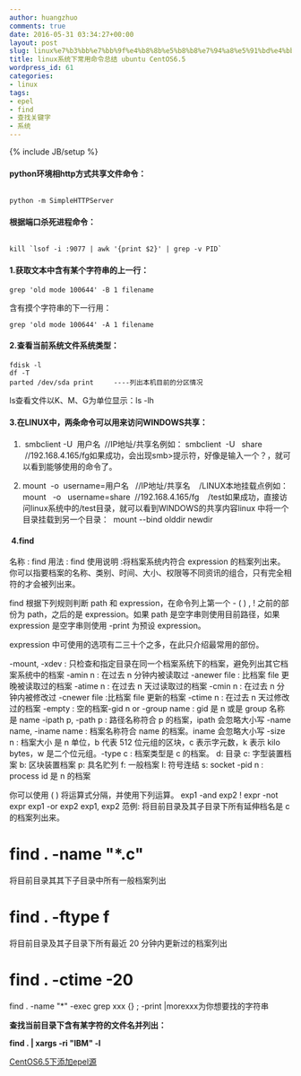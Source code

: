 ```yaml
---
author: huangzhuo
comments: true
date: 2016-05-31 03:34:27+00:00
layout: post
slug: linux%e7%b3%bb%e7%bb%9f%e4%b8%8b%e5%b8%b8%e7%94%a8%e5%91%bd%e4%bb%a4%e6%80%bb%e7%bb%93-ubuntu-centos6-5
title: linux系统下常用命令总结 ubuntu CentOS6.5
wordpress_id: 61
categories:
- linux
tags:
- epel
- find
- 查找关键字
- 系统
---
```

{% include JB/setup %}

#### python环境相http方式共享文件命令：



```

python -m SimpleHTTPServer

```





#### 根据端口杀死进程命令：




```

kill `lsof -i :9077 | awk '{print $2}' | grep -v PID`

```





#### 1.获取文本中含有某个字符串的上一行：



```
grep 'old mode 100644' -B 1 filename
```



含有摸个字符串的下一行用：



```
grep 'old mode 100644' -A 1 filename
```






#### 2.查看当前系统文件系统类型：



```
fdisk -l
df -T
parted /dev/sda print     ----列出本机目前的分区情况
```



ls查看文件以K、M、G为单位显示：ls -lh













#### 3.在LINUX中，两条命令可以用来访问WINDOWS共享：





 	
  1.  smbclient -U  用户名  //IP地址/共享名例如： smbclient  -U   share  //192.168.4.165/fg如果成功，会出现smb>提示符，好像是输入一个？，就可以看到能够使用的命令了。

 	
  2. mount  -o  username=用户名   //IP地址/共享名    /LINUX本地挂载点例如： mount   -o   username=share  //192.168.4.165/fg    /test如果成功，直接访问linux系统中的/test目录，就可以看到WINDOWS的共享内容linux 中将一个目录挂载到另一个目录：  mount --bind olddir newdir







####  4.find




名称 : find
用法 : find
使用说明 :将档案系统内符合 expression 的档案列出来。你可以指要档案的名称、类别、时间、大小、权限等不同资讯的组合，只有完全相符的才会被列出来。

find 根据下列规则判断 path 和 expression，在命令列上第一个 - ( ) , ! 之前的部份为 path，之后的是 expression。如果 path 是空字串则使用目前路径，如果 expression 是空字串则使用 -print 为预设 expression。

expression 中可使用的选项有二三十个之多，在此只介绍最常用的部份。

-mount, -xdev : 只检查和指定目录在同一个档案系统下的档案，避免列出其它档案系统中的档案
-amin n : 在过去 n 分钟内被读取过
-anewer file : 比档案 file 更晚被读取过的档案
-atime n : 在过去 n 天过读取过的档案
-cmin n : 在过去 n 分钟内被修改过
-cnewer file :比档案 file 更新的档案
-ctime n : 在过去 n 天过修改过的档案
-empty : 空的档案-gid n or -group name : gid 是 n 或是 group 名称是 name
-ipath p, -path p : 路径名称符合 p 的档案，ipath 会忽略大小写
-name name, -iname name : 档案名称符合 name 的档案。iname 会忽略大小写
-size n : 档案大小 是 n 单位，b 代表 512 位元组的区块，c 表示字元数，k 表示 kilo bytes，w 是二个位元组。-type c : 档案类型是 c 的档案。
d: 目录
c: 字型装置档案
b: 区块装置档案
p: 具名贮列
f: 一般档案
l: 符号连结
s: socket
-pid n : process id 是 n 的档案

你可以使用 ( ) 将运算式分隔，并使用下列运算。
exp1 -and exp2
! expr
-not expr
exp1 -or exp2
exp1, exp2
范例:
将目前目录及其子目录下所有延伸档名是 c 的档案列出来。
# find . -name "*.c"

将目前目录其其下子目录中所有一般档案列出
# find . -ftype f

将目前目录及其子目录下所有最近 20 分钟内更新过的档案列出
# find . -ctime -20

find . -name "*" -exec grep xxx {} ; -print |morexxx为你想要找的字符串

**查找当前目录下含有某字符的文件名并列出：**

**find . | xargs -ri "IBM" -l**











[CentOS6.5下添加epel源](http://huangzhuo.site/index.php/2016/05/26/22/34/57/)




